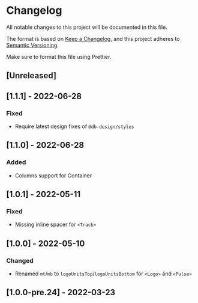 # Changelog

All notable changes to this project will be documented in this file.

The format is based on [Keep a Changelog](https://keepachangelog.com/en/1.0.0/),
and this project adheres to [Semantic Versioning](https://semver.org/spec/v2.0.0.html).

Make sure to format this file using Prettier.

## [Unreleased]

## [1.1.1] - 2022-06-28

### Fixed

- Require latest design fixes of `@db-design/styles`

## [1.1.0] - 2022-06-28

### Added

- Columns support for Container

## [1.0.1] - 2022-05-11

### Fixed

- Missing inline spacer for `<Track>`

## [1.0.0] - 2022-05-10

### Changed

- Renamed `mt`/`mb` to `logoUnitsTop`/`logoUnitsBottom` for `<Logo>` and `<Pulse>`

## [1.0.0-pre.24] - 2022-03-23
